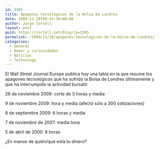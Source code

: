 ```yaml
---
id: 2365
title: Apagones tecnológicos de la Bolsa de Londres
date: 2009-11-28T00:43:36+00:00
author: Jorge Cortell
layout: post
guid: https://cortell.net/blog/?p=2365
permalink: /2009/11/28/apagones-tecnologicos-de-la-bolsa-de-londres/
categories:
  - General
  - Humor y curiosidades
  - Noticias
  - Technology
---
```

El Wall Street Journal Europe publica hoy una tabla en la que resume los apagones tecnológicos que ha sufrido la Bolsa de Londres últimamente y que ha interrumpido la actividad bursátil:

26 de noviembre 2009: corte de 3 horas y media
  
9 de noviembre 2009: hora y media (afectó sólo a 300 cotizaciones)
  
8 de septiembre 2009: 6 horas y media
  
7 de noviembre de 2007: media hora
  
5 de abril de 2000: 8 horas

¿En manos de quién/qué está tu dinero?